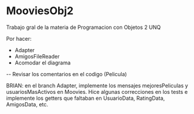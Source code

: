 # MooviesObj2
Trabajo gral de la materia de Programacion con Objetos 2 UNQ

Por hacer:
- Adapter
- AmigosFileReader
- Acomodar el diagrama

-- Revisar los comentarios en el codigo (Pelicula)

BRIAN: en el branch Adapter, implemente los mensajes mejoresPeliculas y usuariosMasActivos en Moovies. 
Hice algunas correcciones en los tests e implemente los getters que faltaban en UsuarioData, RatingData, 
AmigosData, etc.
